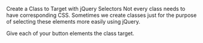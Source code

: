 Create a Class to Target with jQuery Selectors
Not every class needs to have corresponding CSS. Sometimes we create classes just for the purpose of selecting these elements more easily using jQuery.

Give each of your button elements the class target.